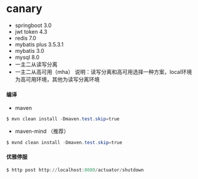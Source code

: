 # canary

- springboot 3.0
- jwt token 4.3
- redis 7.0
- mybatis plus 3.5.3.1
- mybatis 3.0
- mysql 8.0
- 一主二从读写分离
- 一主二从高可用（mha）
说明：读写分离和高可用选择一种方案，local环境为高可用环境，其他为读写分离环境

#### 编译
- maven
```powershell
$ mvn clean install -Dmaven.test.skip=true
```
- maven-mind （推荐）
```powershell
$ mvnd clean install -Dmaven.test.skip=true 
```
#### 优雅停服
```powershell
$ http post http://localhost:8080/actuator/shutdown

